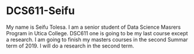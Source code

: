 # DCS611-Seifu
My name is Seifu Tolesa. I am a senior student of Data Science Masrers Program in Utica College. DSC611 one is going to be my last course except a research. I am going to finish my masters courses in the second Summar term of 2019. I will do a research in the second term. 
